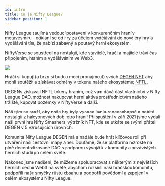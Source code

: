 ```yaml
---
id: intro
title: Co je Nifty League?
sidebar_position: 1
---
```


Nifty League zaujímá vedoucí postavení v konkurenčním hraní v metavesmíru – odklání se od hry za účelem vydělávání do nové éry hry a vydělávání tím, že nabízí zábavný a poutavý herní ekosystém.

NiftyVerse se soustředí na nostalgii, kde stavitelé, hráči a majitelé tráví čas připojením, hraním a vyděláváním ve Web3.

![](/img/story.gif)

Hráči si kupují (a brzy si budou moci pronajmout) svých [DEGEN NFT](https://opensea.io/collection/niftydegen) aby mohli soutěžit a získávat odměny v tokenu našeho ekosystému; [NFTL](https://www.coingecko.com/en/coins/nifty-league).

DEGENs získávají NFTL tokeny hraním, což vám dává část vlastnictví v Nifty League DAO, možnost nakupovat herní aktiva prostřednictvím našeho tržiště, kupovat pozemky v NiftyVerse a další.

Náš tým se snaží, aby naše hry byly vysoce konkurenceschopné a nabité nostalgií z halcyonových dob retro hraní! Při spuštění v září 2021 jsme vydali naši první hru Nifty Smashers; výtržník NFT, kde se utkáte se svými přáteli DEGEN v 5 vzrušujících úrovních.

Komunita Nifty League DEGEN má a nadále bude hrát klíčovou roli při utváření naší cestovní mapy a her. Doufáme, že se platforma rozroste na plně decentralizované DAO s podporou vývojářů z komunity a nezávislých herních studií po celém světě.

Nakonec jsme nadšeni, že můžeme spolupracovat s některými z největších herních cechů Web3 na světě, abychom rozšířili naši hráčskou komunitu, podpořili naše smyčky růstu obsahu a podpořili povědomí a zapojení v celém ekosystému Nifty League.
